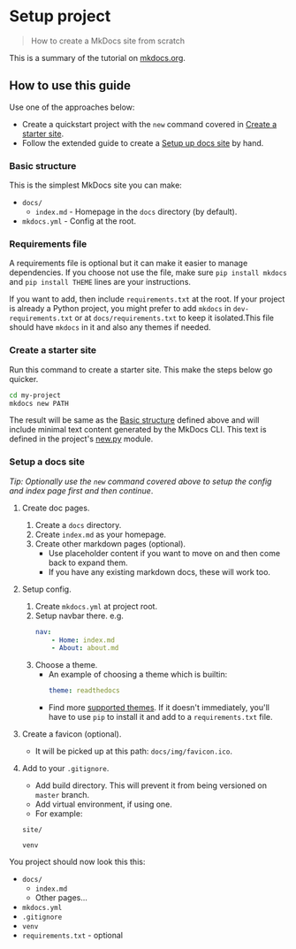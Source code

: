 # Setup project
> How to create a MkDocs site from scratch

This is a summary of the tutorial on [mkdocs.org](https://www.mkdocs.org/).


## How to use this guide

Use one of the approaches below:

- Create a quickstart project with the `new` command covered in [Create a starter site](#create-a-starter-site).
- Follow the extended guide to create a [Setup up docs site](#setup-a-docs-site) by hand.


### Basic structure

This is the simplest MkDocs site you can make:

- `docs/`
    - `index.md` - Homepage in the `docs` directory (by default).
- `mkdocs.yml` - Config at the root.


### Requirements file

A requirements file is optional but it can make it easier to manage dependencies. If you choose not use the file, make sure `pip install mkdocs` and `pip install THEME` lines are your instructions.

If you want to add, then include `requirements.txt` at the root. If your project is already a Python project, you might prefer to add `mkdocs` in `dev-requirements.txt` or at `docs/requirements.txt` to keep it isolated.This file should have `mkdocs` in it and also any themes if needed. 


### Create a starter site

Run this command to create a starter site. This make the steps below go quicker.

```sh
cd my-project
mkdocs new PATH
```

The result will be same as the [Basic structure](#basic-structure) defined above and will include minimal text content generated by the MkDocs CLI. This text is defined in the project's [new.py](https://github.com/mkdocs/mkdocs/blob/master/mkdocs/commands/new.py) module.


### Setup a docs site

_Tip: Optionally use the `new` command covered above to setup the config and index page first and then continue_.

1. Create doc pages.
    1. Create a `docs` directory.
    2. Create `index.md` as your homepage.
    3. Create other markdown pages (optional).
        - Use placeholder content if you want to move on and then come back to expand them.
        - If you have any existing markdown docs, these will work too.
2. Setup config.
    1. Create `mkdocs.yml` at project root.
    2. Setup navbar there. e.g.
        ```yaml
        nav:
            - Home: index.md
            - About: about.md
        ```
    3. Choose a theme. 
        - An example of choosing a theme which is builtin:
            ```yaml
            theme: readthedocs
            ```
        - Find more [supported themes](https://github.com/mkdocs/mkdocs/wiki/MkDocs-Themes). If it doesn't immediately, you'll have to use `pip` to install it and add to a `requirements.txt` file.
            
3. Create a favicon (optional).
    - It will be picked up at this path: `docs/img/favicon.ico`.
4. Add to your `.gitignore`.
    - Add build directory. This will prevent it from being versioned on `master` branch.
    - Add virtual environment, if using one.
    - For example:
    ```
    site/

    venv
    ```

You project should now look this this:

- `docs/`
    - `index.md`
    - Other pages...
- `mkdocs.yml`
- `.gitignore`
- `venv`
- `requirements.txt` - optional
